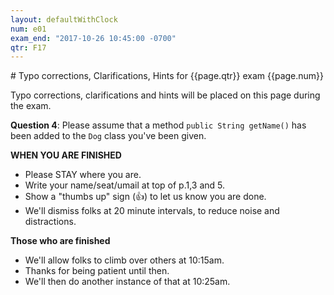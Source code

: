 ```yaml
---
layout: defaultWithClock
num: e01
exam_end: "2017-10-26 10:45:00 -0700"
qtr: F17
---
```


<!-- {% include exam_clock.html %} -->

<div style="clear:both;" markdown="1">
# Typo corrections, Clarifications, Hints for {{page.qtr}} exam {{page.num}}

</div>

Typo corrections, clarifications and hints will be placed on this page during the exam.

<b>Question 4</b>: Please assume that a method `public String getName()` has been added to the `Dog` class you've been given.

<b>WHEN YOU ARE FINISHED</b>

* Please STAY where you are.   
* Write your name/seat/umail at top of p.1,3 and 5.
* Show a "thumbs up" sign (&#x1f44d;) to let us know you are done.
* We'll dismiss folks at 20 minute intervals, to reduce noise and distractions.

<b>Those who are finished</b>
* We'll allow folks to climb over others at 10:15am.
* Thanks for being patient until then.
* We'll then do another instance of that at 10:25am.

<div style="font-size:170%" markdown="1">

</div>

